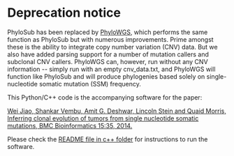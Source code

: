 Deprecation notice
==================
PhyloSub has been replaced by
[PhyloWGS](http://www.genomebiology.com/2015/16/1/35), which performs the same
function as PhyloSub but with numerous improvements. Prime amongst these is the
ability to integrate copy number variation (CNV) data. But we also have added
parsing support for a number of mutation callers and subclonal CNV callers.
PhyloWGS can, however, run without any CNV information -- simply run with an
empty cnv_data.txt, and PhyloWGS will function like PhyloSub and will produce
phylogenies based solely on single-nucleotide somatic mutation (SSM) frequency.

This Python/C++ code is the accompanying software for the paper:

[Wei Jiao, Shankar Vembu, Amit G. Deshwar, Lincoln Stein and Quaid Morris, Inferring clonal evolution of tumors from single nucleotide somatic mutations, BMC Bioinformatics 15:35, 2014.](http://www.biomedcentral.com/1471-2105/15/35)

Please check the [README file in c++ folder](c++/README) for instructions to run the software.
